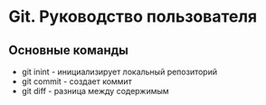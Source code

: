 # Git. Руководство пользователя
## Основные команды
* git inint - инициализирует локальный репозиторий
* git commit - создает коммит
* git diff - разница между содержимым